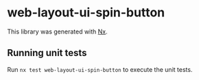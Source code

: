 # web-layout-ui-spin-button

This library was generated with [Nx](https://nx.dev).

## Running unit tests

Run `nx test web-layout-ui-spin-button` to execute the unit tests.
